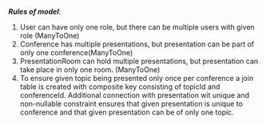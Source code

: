 _**Rules of model**_:
1. User can have only one role, but there can be multiple users with given role (ManyToOne)
2. Conference has multiple presentations, but presentation can be part of only one conference(ManyToOne)
3. PresentationRoom can hold multiple presentations, but presentation can take place in only one room. (ManyToOne) 
4. To ensure given topic being presented only once per conference a join table is created with
composite key consisting of topicId and conferenceId. Additional connection with presentation
wit unique and non-nullable constraint ensures that given presentation is unique to conference
and that given presentation can be of only one topic.
